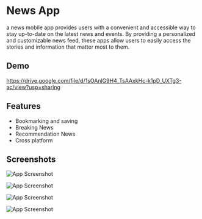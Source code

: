 
# News App

a news mobile app provides users with a convenient and accessible way to stay up-to-date on the latest news and events. By providing a personalized and customizable news feed, these apps allow users to easily access the stories and information that matter most to them.

## Demo

https://drive.google.com/file/d/1sOAnlG9H4_TsAAxkHc-k1pD_UXTg3-ac/view?usp=sharing


## Features

- Bookmarking and saving
- Breaking News
- Recommendation News
- Cross platform



## Screenshots

![App Screenshot](https://drive.google.com/file/d/18a4QZYGa_CeHcg_Om8fVtZXJ_IWZ3b2V/view?usp=sharing)

![App Screenshot](https://drive.google.com/file/d/1XH0KiZOIZtcdBHwosc78uibPvYO7-vIx/view?usp=sharing)

![App Screenshot](https://drive.google.com/file/d/1_x_3GZ6s8k5WbdMNdrH4BMO_fqVEbmiZ/view?usp=sharing)

![App Screenshot](https://drive.google.com/file/d/1sS37EKRwsW-NVrgUfofZBU1fgHJnAGRD/view?usp=sharing)

